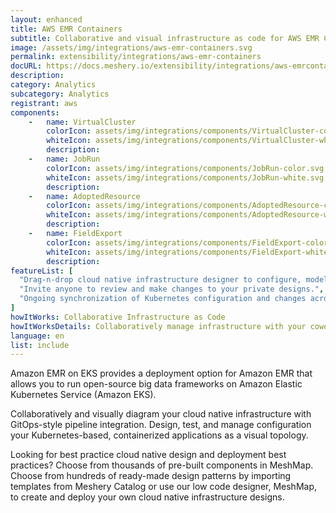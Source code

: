 ```yaml
---
layout: enhanced
title: AWS EMR Containers
subtitle: Collaborative and visual infrastructure as code for AWS EMR Containers
image: /assets/img/integrations/aws-emr-containers.svg
permalink: extensibility/integrations/aws-emr-containers
docURL: https://docs.meshery.io/extensibility/integrations/aws-emrcontainers-controller
description: 
category: Analytics
subcategory: Analytics
registrant: aws
components: 
	-	name: VirtualCluster
		colorIcon: assets/img/integrations/components/VirtualCluster-color.svg
		whiteIcon: assets/img/integrations/components/VirtualCluster-white.svg
		description: 
	-	name: JobRun
		colorIcon: assets/img/integrations/components/JobRun-color.svg
		whiteIcon: assets/img/integrations/components/JobRun-white.svg
		description: 
	-	name: AdoptedResource
		colorIcon: assets/img/integrations/components/AdoptedResource-color.svg
		whiteIcon: assets/img/integrations/components/AdoptedResource-white.svg
		description: 
	-	name: FieldExport
		colorIcon: assets/img/integrations/components/FieldExport-color.svg
		whiteIcon: assets/img/integrations/components/FieldExport-white.svg
		description: 
featureList: [
  "Drag-n-drop cloud native infrastructure designer to configure, model, and deploy your workloads.",
  "Invite anyone to review and make changes to your private designs.",
  "Ongoing synchronization of Kubernetes configuration and changes across any number of clusters."
]
howItWorks: Collaborative Infrastructure as Code
howItWorksDetails: Collaboratively manage infrastructure with your coworkers synchronously sharing the same designs.
language: en
list: include
---
```

<p>
Amazon EMR on EKS provides a deployment option for Amazon EMR that allows you to run open-source big data frameworks on Amazon Elastic Kubernetes Service (Amazon EKS).
</p>
<p>
    Collaboratively and visually diagram your cloud native infrastructure with GitOps-style pipeline integration. Design, test, and manage configuration your Kubernetes-based, containerized applications as a visual topology.
</p>
<p>
    Looking for best practice cloud native design and deployment best practices? Choose from thousands of pre-built components in MeshMap. Choose from hundreds of ready-made design patterns by importing templates from Meshery Catalog or use our low code designer, MeshMap, to create and deploy your own cloud native infrastructure designs.
</p>
